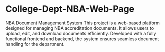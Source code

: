 # College-Dept-NBA-Web-Page
NBA Document Management System This project is a web-based platform designed for managing NBA accreditation documents. It allows users to upload, edit, and download documents efficiently. Developed with a fully functional frontend and backend, the system ensures seamless document handling for the department.
